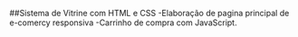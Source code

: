 ##Sistema de Vitrine com HTML e CSS
-Elaboração de pagina principal de e-comercy responsiva
-Carrinho de compra com JavaScript.
